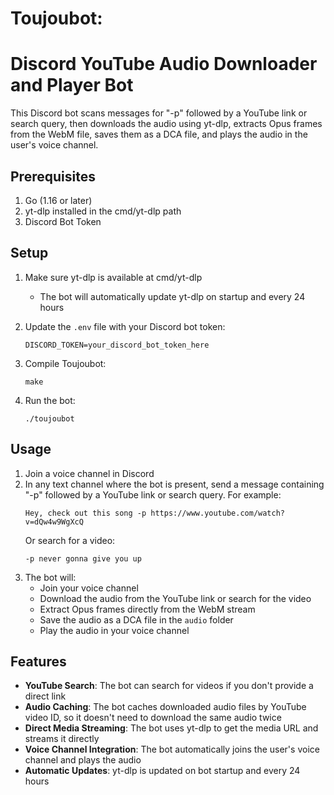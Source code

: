 # Toujoubot:
# Discord YouTube Audio Downloader and Player Bot

This Discord bot scans messages for "-p" followed by a YouTube link or search query, then downloads the audio using yt-dlp, extracts Opus frames from the WebM file, saves them as a DCA file, and plays the audio in the user's voice channel.

## Prerequisites

1. Go (1.16 or later)
2. yt-dlp installed in the cmd/yt-dlp path
3. Discord Bot Token

## Setup

1. Make sure yt-dlp is available at cmd/yt-dlp
   - The bot will automatically update yt-dlp on startup and every 24 hours

2. Update the `.env` file with your Discord bot token:
   ```
   DISCORD_TOKEN=your_discord_bot_token_here
   ```

3. Compile Toujoubot:
   ```
   make
   ```

4. Run the bot:
   ```
   ./toujoubot
   ```

## Usage

1. Join a voice channel in Discord
2. In any text channel where the bot is present, send a message containing "-p" followed by a YouTube link or search query. For example:
   ```
   Hey, check out this song -p https://www.youtube.com/watch?v=dQw4w9WgXcQ
   ```
   Or search for a video:
   ```
   -p never gonna give you up
   ```
3. The bot will:
   - Join your voice channel
   - Download the audio from the YouTube link or search for the video
   - Extract Opus frames directly from the WebM stream
   - Save the audio as a DCA file in the `audio` folder
   - Play the audio in your voice channel

## Features

- **YouTube Search**: The bot can search for videos if you don't provide a direct link
- **Audio Caching**: The bot caches downloaded audio files by YouTube video ID, so it doesn't need to download the same audio twice
- **Direct Media Streaming**: The bot uses yt-dlp to get the media URL and streams it directly
- **Voice Channel Integration**: The bot automatically joins the user's voice channel and plays the audio
- **Automatic Updates**: yt-dlp is updated on bot startup and every 24 hours
